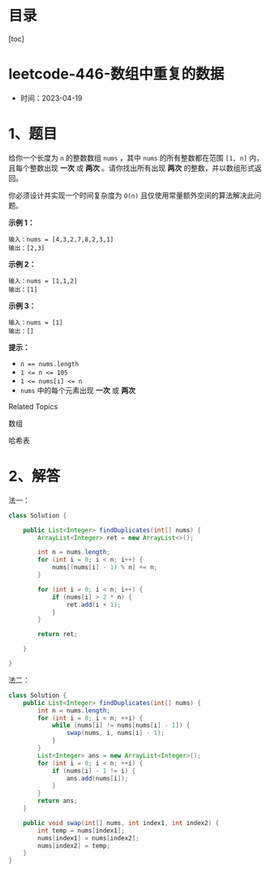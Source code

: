 # 目录

[toc]

# leetcode-446-数组中重复的数据

- 时间：2023-04-19



# 1、题目

给你一个长度为 `n` 的整数数组 `nums` ，其中 `nums` 的所有整数都在范围 `[1, n]` 内，且每个整数出现 **一次** 或 **两次** 。请你找出所有出现 **两次** 的整数，并以数组形式返回。

你必须设计并实现一个时间复杂度为 `O(n)` 且仅使用常量额外空间的算法解决此问题。



**示例 1：**

```
输入：nums = [4,3,2,7,8,2,3,1]
输出：[2,3]
```

**示例 2：**

```
输入：nums = [1,1,2]
输出：[1]
```

**示例 3：**

```
输入：nums = [1]
输出：[]
```



**提示：**

+ `n == nums.length`
+ `1 <= n <= 105`
+ `1 <= nums[i] <= n`
+ `nums` 中的每个元素出现 **一次** 或 **两次**

Related Topics

数组

哈希表









# 2、解答

法一：

```java
class Solution {

    public List<Integer> findDuplicates(int[] nums) {
        ArrayList<Integer> ret = new ArrayList<>();

        int n = nums.length;
        for (int i = 0; i < n; i++) {
            nums[(nums[i] - 1) % n] += n;
        }

        for (int i = 0; i < n; i++) {
            if (nums[i] > 2 * n) {
                ret.add(i + 1);
            }
        }

        return ret;

    }

}
```



法二：

```java
class Solution {
    public List<Integer> findDuplicates(int[] nums) {
        int n = nums.length;
        for (int i = 0; i < n; ++i) {
            while (nums[i] != nums[nums[i] - 1]) {
                swap(nums, i, nums[i] - 1);
            }
        }
        List<Integer> ans = new ArrayList<Integer>();
        for (int i = 0; i < n; ++i) {
            if (nums[i] - 1 != i) {
                ans.add(nums[i]);
            }
        }
        return ans;
    }

    public void swap(int[] nums, int index1, int index2) {
        int temp = nums[index1];
        nums[index1] = nums[index2];
        nums[index2] = temp;
    }
}
```

